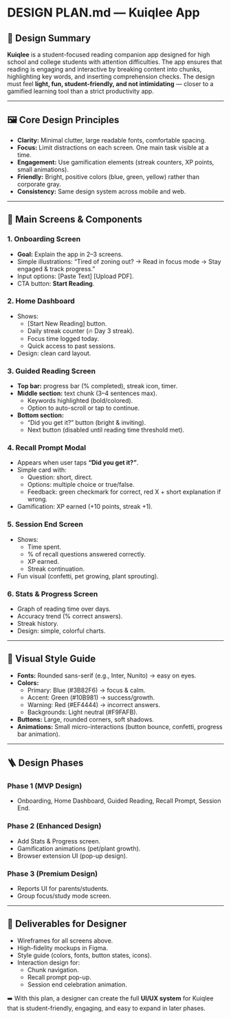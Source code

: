 # DESIGN PLAN.md — Kuiqlee App

## 🎨 Design Summary

**Kuiqlee** is a student-focused reading companion app designed for high school and college students with attention difficulties. The app ensures that reading is engaging and interactive by breaking content into chunks, highlighting key words, and inserting comprehension checks. The design must feel **light, fun, student-friendly, and not intimidating** — closer to a gamified learning tool than a strict productivity app.

---

## 🖼️ Core Design Principles

- **Clarity:** Minimal clutter, large readable fonts, comfortable spacing.
- **Focus:** Limit distractions on each screen. One main task visible at a time.
- **Engagement:** Use gamification elements (streak counters, XP points, small animations).
- **Friendly:** Bright, positive colors (blue, green, yellow) rather than corporate gray.
- **Consistency:** Same design system across mobile and web.

---

## 📱 Main Screens & Components

### 1. Onboarding Screen

- **Goal:** Explain the app in 2–3 screens.
- Simple illustrations: “Tired of zoning out? → Read in focus mode → Stay engaged & track progress.”
- Input options: [Paste Text] [Upload PDF].
- CTA button: **Start Reading**.

### 2. Home Dashboard

- Shows:
  - [Start New Reading] button.
  - Daily streak counter (🔥 Day 3 streak).
  - Focus time logged today.
  - Quick access to past sessions.
- Design: clean card layout.

### 3. Guided Reading Screen

- **Top bar:** progress bar (% completed), streak icon, timer.
- **Middle section:** text chunk (3–4 sentences max).
  - Keywords highlighted (bold/colored).
  - Option to auto-scroll or tap to continue.
- **Bottom section:**
  - “Did you get it?” button (bright & inviting).
  - Next button (disabled until reading time threshold met).

### 4. Recall Prompt Modal

- Appears when user taps **“Did you get it?”**.
- Simple card with:
  - Question: short, direct.
  - Options: multiple choice or true/false.
  - Feedback: green checkmark for correct, red X + short explanation if wrong.
- Gamification: XP earned (+10 points, streak +1).

### 5. Session End Screen

- Shows:
  - Time spent.
  - % of recall questions answered correctly.
  - XP earned.
  - Streak continuation.
- Fun visual (confetti, pet growing, plant sprouting).

### 6. Stats & Progress Screen

- Graph of reading time over days.
- Accuracy trend (% correct answers).
- Streak history.
- Design: simple, colorful charts.

---

## 🎨 Visual Style Guide

- **Fonts:** Rounded sans-serif (e.g., Inter, Nunito) → easy on eyes.
- **Colors:**
  - Primary: Blue (#3B82F6) → focus & calm.
  - Accent: Green (#10B981) → success/growth.
  - Warning: Red (#EF4444) → incorrect answers.
  - Backgrounds: Light neutral (#F9FAFB).
- **Buttons:** Large, rounded corners, soft shadows.
- **Animations:** Small micro-interactions (button bounce, confetti, progress bar animation).

---

## 🪜 Design Phases

### Phase 1 (MVP Design)

- Onboarding, Home Dashboard, Guided Reading, Recall Prompt, Session End.

### Phase 2 (Enhanced Design)

- Add Stats & Progress screen.
- Gamification animations (pet/plant growth).
- Browser extension UI (pop-up design).

### Phase 3 (Premium Design)

- Reports UI for parents/students.
- Group focus/study mode screen.

---

## 🔑 Deliverables for Designer

- Wireframes for all screens above.
- High-fidelity mockups in Figma.
- Style guide (colors, fonts, button states, icons).
- Interaction design for:
  - Chunk navigation.
  - Recall prompt pop-up.
  - Session end celebration animation.

➡️ With this plan, a designer can create the full **UI/UX system** for Kuiqlee that is student-friendly, engaging, and easy to expand in later phases.
